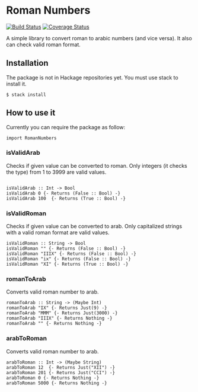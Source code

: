 Roman Numbers
==============

[![Build Status](https://travis-ci.org/jvcalderon/h-roman-numbers.svg?branch=master)](https://travis-ci.org/jvcalderon/h-roman-numbers)
[![Coverage Status](https://coveralls.io/repos/github/jvcalderon/h-roman-numbers/badge.svg?branch=master)](https://coveralls.io/github/jvcalderon/h-roman-numbers?branch=master)

A simple library to convert roman to arabic numbers (and vice versa). It also can check valid roman format.

## Installation

The package is not in Hackage repositories yet. You must use stack to install it.

<pre><code>$ stack install</code></pre>

## How to use it

Currently you can require the package as follow:
    
<pre><code>import RomanNumbers</code></pre>

### isValidArab

Checks if given value can be converted to roman. Only integers (it checks the type) from 1 to 3999 are valid values.

<pre><code>
isValidArab :: Int -> Bool
isValidArab 0 {- Returns (False :: Bool) -}
isValidArab 100  {- Returns (True :: Bool) -}
</code></pre>

### isValidRoman

Checks if given value can be converted to arab. Only capitalized strings with a valid roman format are valid values.

<pre><code>isValidRoman :: String -> Bool
isValidRoman "" {- Returns (False :: Bool) -}
isValidRoman "IIIX" {- Returns (False :: Bool) -}
isValidRoman "ix" {- Returns (False :: Bool) -}
isValidRoman "XI" {- Returns (True :: Bool) -}
</code></pre>

### romanToArab

Converts valid roman number to arab.

<pre><code>romanToArab :: String -> (Maybe Int)
romanToArab "IX" {- Returns Just(9) -}
romanToArab "MMM" {- Returns Just(3000) -}
romanToArab "IIIX" {- Returns Nothing -}
romanToArab "" {- Returns Nothing -}
</code></pre>

### arabToRoman

Converts valid roman number to arab.

<pre><code>arabToRoman :: Int -> (Maybe String)
arabToRoman 12  {- Returns Just("XII") -}
arabToRoman 201 {- Returns Just("CCI") -}
arabToRoman 0 {- Returns Nothing -}
arabToRoman 5000 {- Returns Nothing -}
</code></pre>
